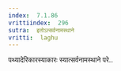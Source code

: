 ```yaml
---
index:  7.1.86
vrittiindex:  296
sutra:  इतोऽत्सर्वनामस्थाने
vritti:  laghu 
---
```


पथ्यादेरिकारस्याकारः स्यात्सर्वनामस्थाने परे..

